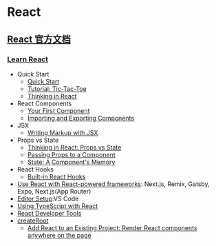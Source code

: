 # React


 
 
## [React 官方文档](https://react.dev/)

### [Learn React](https://react.dev/learn)
- Quick Start
  - [Quick Start](https://react.dev/learn)
  - [Tutorial: Tic-Tac-Toe](https://react.dev/learn/tutorial-tic-tac-toe)
  - [Thinking in React](https://react.dev/learn/thinking-in-react)
- React Components
  - [Your First Component](https://react.dev/learn/your-first-component)
  - [Importing and Exporting Components](https://react.dev/learn/importing-and-exporting-components)
- JSX
  - [Writing Markup with JSX](https://react.dev/learn/writing-markup-with-jsx)
- Props vs State
  - [Thinking in React: Props vs State](https://react.dev/learn/thinking-in-react#step-3-find-the-minimal-but-complete-representation-of-ui-state)
  - [Passing Props to a Component](https://react.dev/learn/passing-props-to-a-component)
  - [State: A Component's Memory](https://react.dev/learn/state-a-components-memory)
- React Hooks
  - [Built-in React Hooks](https://react.dev/reference/react/hooks)
- [Use React with React-powered frameworks](https://react.dev/learn/start-a-new-react-project#which-features-make-up-the-react-teams-full-stack-architecture-vision): Next.js, Remix, Gatsby, Expo, Next.js(App Router)
- [Editor Setup](https://react.dev/learn/editor-setup):VS Code
- [Using TypeScript with React](https://react.dev/learn/typescript#typescript-with-react-components)
- [React Developer Tools](https://react.dev/learn/react-developer-tools)
- [createRoot](https://react.dev/reference/react-dom/client/createRoot#rendering-a-page-partially-built-with-react)
  - [Add React to an Existing Project: Render React components anywhere on the page](https://react.dev/learn/add-react-to-an-existing-project#step-2-render-react-components-anywhere-on-the-page)







